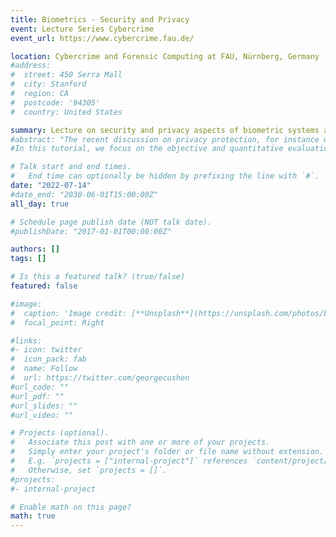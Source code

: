 ```yaml
---
title: Biometrics - Security and Privacy
event: Lecture Series Cybercrime
event_url: https://www.cybercrime.fau.de/

location: Cybercrime and Forensic Computing at FAU, Nürnberg, Germany
#address:
#  street: 450 Serra Mall
#  city: Stanford
#  region: CA
#  postcode: '94305'
#  country: United States

summary: Lecture on security and privacy aspects of biometric systems at the Cybercrime and Forensic Computing DFG-Graduiertenkolleg
#abstract: "The recent discussion on privacy protection, for instance within the framework of the new EU General Data Protection Regulation (GDPR), has raised privacy concerns regarding the storage and use of biometric data. The international standard ISO/IEC 24745 has established two main requirements for protecting biometric templates i) irreversibility and ii) unlinkability back in 2011. Since then, numerous efforts have been directed to the development and analysis of irreversible templates. However, only very recently, in 2018, a systematic quantitative manner to analyse the unlinkability of such templates was proposed. As a consequence, the lack of a unified framework to analyse all privacy aspects of biometric template protection schemes may have hindered their further deployment.
#In this tutorial, we focus on the objective and quantitative evaluation of biometric template protection schemes. To that end, the main concepts related to template protection are introduced, together with a review of the main existing approaches. A unified framework for the evaluation and benchmarking is subsequently described, including the recently proposed unlinkability metric. It should be noted that these metrics can be also applied in other areas of signal processing in the encrypted domain. Finally, we assess the potential from this approach by evaluating the performance of two state-the-art techniques for biometric template protection: Bloom filters and Homomorphic Encryption."

# Talk start and end times.
#   End time can optionally be hidden by prefixing the line with `#`.
date: "2022-07-14"
#date_end: "2030-06-01T15:00:00Z"
all_day: true

# Schedule page publish date (NOT talk date).
#publishDate: "2017-01-01T00:00:00Z"

authors: []
tags: []

# Is this a featured talk? (true/false)
featured: false

#image:
#  caption: 'Image credit: [**Unsplash**](https://unsplash.com/photos/bzdhc5b3Bxs)'
#  focal_point: Right

#links:
#- icon: twitter
#  icon_pack: fab
#  name: Follow
#  url: https://twitter.com/georgecushen
#url_code: ""
#url_pdf: ""
#url_slides: ""
#url_video: ""

# Projects (optional).
#   Associate this post with one or more of your projects.
#   Simply enter your project's folder or file name without extension.
#   E.g. `projects = ["internal-project"]` references `content/project/deep-learning/index.md`.
#   Otherwise, set `projects = []`.
#projects:
#- internal-project

# Enable math on this page?
math: true
---
```

